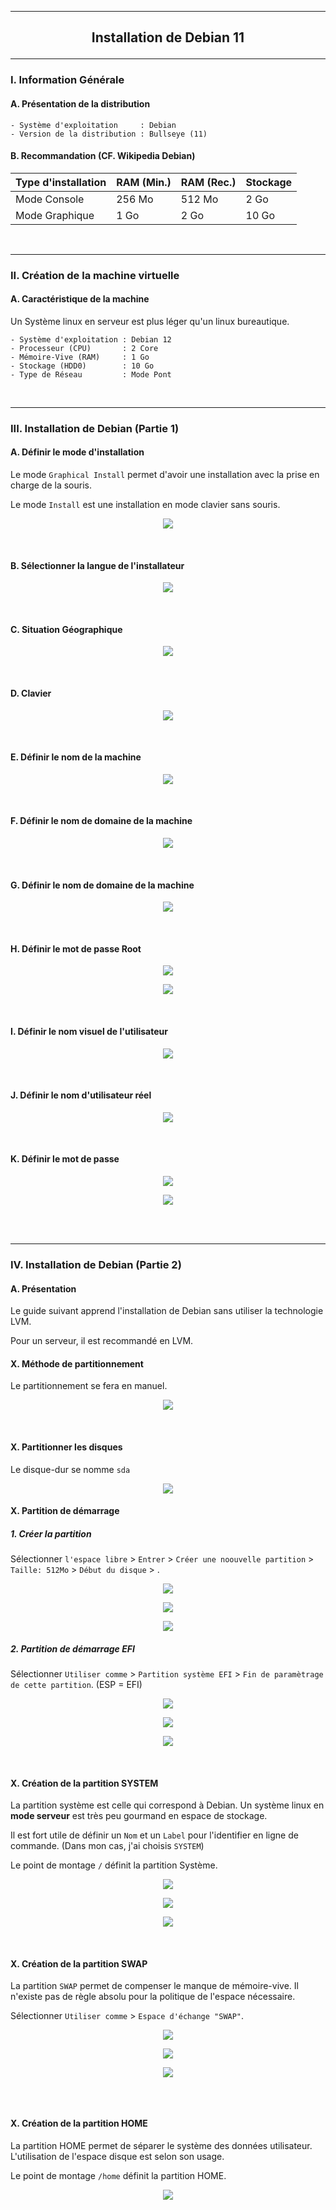 ---------------------------------------------------------------------------------------------------------------------------
## <p align='center'> Installation de Debian 11 </p>

---------------------------------------------------------------------------------------------------------------------------
### I. Information Générale
#### A. Présentation de la distribution
```
- Système d'exploitation     : Debian
- Version de la distribution : Bullseye (11)
```

#### B. Recommandation (CF. Wikipedia Debian)

| Type d'installation | RAM (Min.) | RAM (Rec.) | Stockage |
| ------------------- | ---------- | ---------- | -------- |
| Mode Console        |	256 Mo     | 512 Mo     | 2 Go     |
| Mode Graphique      |	1 Go       | 2 Go       | 10 Go    |

<br />

---------------------------------------------------------------------------------------------------------------------------
### II. Création de la machine virtuelle
#### A. Caractéristique de la machine
Un Système linux en serveur est plus léger qu'un linux bureautique.
```
- Système d'exploitation : Debian 12
- Processeur (CPU)       : 2 Core
- Mémoire-Vive (RAM)     : 1 Go
- Stockage (HDD0)        : 10 Go
- Type de Réseau         : Mode Pont
```

<br />

---------------------------------------------------------------------------------------------------------------------------
### III. Installation de Debian (Partie 1)
#### A. Définir le mode d'installation
Le mode `Graphical Install` permet d'avoir une installation avec la prise en charge de la souris.

Le mode `Install` est une installation en mode clavier sans souris.

<p align='center'> <img src='https://github.com/user-attachments/assets/13fc67c4-2d99-47c7-b558-6c4f432a2a0d' /> </p>
<br />

#### B. Sélectionner la langue de l'installateur
<p align='center'> <img src='https://github.com/Drthrax74/Linux/assets/35907/4b7faf28-68d7-4b87-ba0b-c08f13b990ba' /> </p>
<br />

#### C. Situation Géographique
<p align='center'> <img src='https://github.com/Drthrax74/Linux/assets/35907/ca05942d-41ba-483d-9702-ca37aafd2ed6' /> </p>
<br />

#### D. Clavier
<p align='center'> <img src='https://github.com/Drthrax74/Linux/assets/35907/1364a050-a3ad-49ca-83d5-b5fb83363cd0' /> </p>
<br />

#### E. Définir le nom de la machine
<p align='center'> <img src='https://github.com/Drthrax74/Linux/assets/35907/f56498d6-5b0b-4b9e-b10e-0134f1f80026' /> </p>
<br />

#### F. Définir le nom de domaine de la machine
<p align='center'> <img src='https://github.com/Drthrax74/Linux/assets/35907/0036ebf8-a8fd-4860-89cd-c2687a963c41' /> </p>
<br />

#### G. Définir le nom de domaine de la machine
<p align='center'> <img src='https://github.com/Drthrax74/Linux/assets/35907/0036ebf8-a8fd-4860-89cd-c2687a963c41' /> </p>
<br />

#### H. Définir le mot de passe Root
<p align='center'> <img src='https://github.com/Drthrax74/Linux/assets/35907/9c779df0-342f-4843-8ff1-c42abb647b4f' /> </p>

<p align='center'> <img src='https://github.com/Drthrax74/Linux/assets/35907/a09b7cb9-a270-486d-a767-90568ce8beb1' /> </p>
<br />

#### I. Définir le nom visuel de l'utilisateur
<p align='center'> <img src='https://github.com/Drthrax74/Linux/assets/35907/8da86feb-8794-4111-a97d-289ea8fa3537' /> </p>
<br />

#### J. Définir le nom d'utilisateur réel
<p align='center'> <img src='https://github.com/Drthrax74/Linux/assets/35907/c7e11f8a-f510-437a-8f6d-617ae8b6c893' /> </p>
<br />

#### K. Définir le mot de passe
<p align='center'> <img src='https://github.com/Drthrax74/Linux/assets/35907/fb14928e-83d4-4a5b-8686-5996b30530f3' /> </p>

<p align='center'> <img src='https://github.com/Drthrax74/Linux/assets/35907/777e1f78-80eb-40ac-ad06-f2721b9cf6af' /> </p>

<br />
<br />

---------------------------------------------------------------------------------------------------------------------------
### IV. Installation de Debian (Partie 2)
#### A. Présentation
Le guide suivant apprend l'installation de Debian sans utiliser la technologie LVM.

Pour un serveur, il est recommandé en LVM.

#### X. Méthode de partitionnement
Le partitionnement se fera en manuel.

<p align='center'> <img src='https://github.com/user-attachments/assets/03880a02-a294-4635-a1e6-39179da633c0' /> </p>
<br />

#### X. Partitionner les disques
Le disque-dur se nomme `sda`
<p align='center'> <img src='https://github.com/user-attachments/assets/1ca2210f-b113-4956-9de9-9e1a5f14a1b9' /> </p>

#### X. Partition de démarrage
##### 1. Créer la partition
Sélectionner `l'espace libre` > `Entrer` > `Créer une noouvelle partition` > `Taille: 512Mo` > `Début du disque` > .

<p align='center'> <img src='https://github.com/user-attachments/assets/bfec2d16-4fd6-43ed-8944-de127b24ebd2' /> </p>

<p align='center'> <img src='https://github.com/user-attachments/assets/4703b4fa-c366-4ba4-8df4-2eea5e770708' /> </p>

<p align='center'> <img src='https://github.com/user-attachments/assets/9606a7c0-f398-4365-aa6a-f3285cb4171f' /> </p>

##### 2. Partition de démarrage EFI
Sélectionner `Utiliser comme` > `Partition système EFI` > `Fin de paramètrage de cette partition`. (ESP = EFI)

<p align='center'> <img src='https://github.com/user-attachments/assets/2238542b-5999-4814-ae34-fdccaa4685f6' /> </p>

<p align='center'> <img src='https://github.com/user-attachments/assets/a77ef429-4b28-4c78-9524-833fc8782fec' /> </p>

<p align='center'> <img src='https://github.com/user-attachments/assets/039a7f8a-b6fa-479c-8425-f8374cb59f4c' /> </p>
<br />

#### X. Création de la partition SYSTEM
La partition système est celle qui correspond à Debian. Un système linux en **mode serveur** est très peu gourmand en espace de stockage.

Il est fort utile de définir un `Nom` et un `Label` pour l'identifier en ligne de commande. (Dans mon cas, j'ai choisis `SYSTEM`)

Le point de montage `/` définit la partition Système.

<p align='center'> <img src='https://github.com/user-attachments/assets/b860b871-3fe2-4da0-ac4c-63ee9d6c169c' /> </p>

<p align='center'> <img src='https://github.com/user-attachments/assets/a6c2dc01-2270-4b7b-8f23-fae460cbe331' /> </p>

<p align='center'> <img src='https://github.com/user-attachments/assets/509d9c59-c640-4fd7-ab6c-412fa5eb62ae' /> </p>
<br />

#### X. Création de la partition SWAP
La partition `SWAP` permet de compenser le manque de mémoire-vive. Il n'existe pas de règle absolu pour la politique de l'espace nécessaire.

Sélectionner `Utiliser comme` > `Espace d'échange "SWAP"`.

<p align='center'> <img src='https://github.com/user-attachments/assets/fec7a444-1a56-4826-a63e-d0d80f25c6af' /> </p>

<p align='center'> <img src='https://github.com/user-attachments/assets/8ed37ff6-13d8-4e6c-a72b-f3eb4dc501be' /> </p>

<p align='center'> <img src='https://github.com/user-attachments/assets/8062e759-5bf0-4d2e-91e8-6802be98422d' /> </p>
<br />

<p align='center'> <img src='' /> </p>


#### X. Création de la partition HOME
La partition HOME permet de séparer le système des données utilisateur. L'utilisation de l'espace disque est selon son usage.

Le point de montage `/home` définit la partition HOME.

<p align='center'> <img src='https://github.com/user-attachments/assets/0ae43a75-7423-4cd0-9333-520f53075c6b' /> </p>


<p align='center'> <img src='' /> </p>

<p align='center'> <img src='' /> </p>

<p align='center'> <img src='' /> </p>
